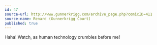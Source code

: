 ```yaml
---
id: 47
source-url: http://www.gunnerkrigg.com/archive_page.php?comicID=411
source-name: Renard (Gunnerkrigg Court)
published: true
---
```

 Haha! Watch, as human technology crumbles before me!
